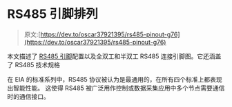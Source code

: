# RS485 引脚排列

> 原文:[https://dev.to/oscar37921395/rs485-pinout-g76](https://dev.to/oscar37921395/rs485-pinout-g76)

本文描述了 [RS485 引脚](https://www.virtual-serial-port.org/article/what-is-serial-port/rs485-pinout/)配置以及全双工和半双工 RS485 连接引脚图。它还涵盖了 RS485 技术规格

在 EIA 的标准系列中，RS485 协议被认为是最通用的，在所有四个标准上都表现出智能性能。
这使得 RS485 被广泛用作控制或数据采集应用中多个节点需要通信时的通信接口。